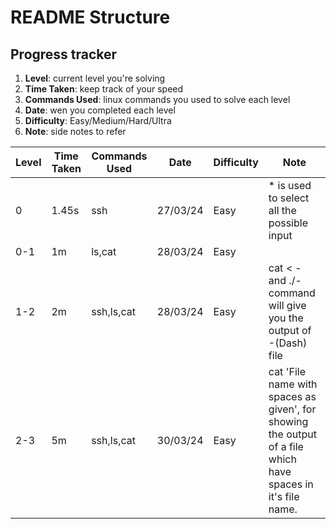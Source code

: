 # README Structure
## Progress tracker
1. **Level**: current level you're solving
2. **Time Taken**: keep track of your speed
3. **Commands Used**: linux commands you used to solve each level
4. **Date**: wen you completed each level
5. **Difficulty**: Easy/Medium/Hard/Ultra
6. **Note**: side notes to refer

| Level | Time Taken | Commands Used |   Date   | Difficulty | Note | 
| ----- | ---------- | ------------- | -------- | ---------- | ---- | 
| 0     | 1.45s      | ssh           | 27/03/24 |    Easy    | * is used to select all the possible input | 
| 0-1   | 1m         | ls,cat        | 28/03/24 |    Easy    |      |
| 1-2   | 2m         | ssh,ls,cat    | 28/03/24 |    Easy    | cat < - and ./- command will give you the output of -(Dash) file |
| 2-3   | 5m         |ssh,ls,cat     | 30/03/24 |    Easy    | cat 'File name with spaces as given', for showing the output of a file which have spaces in it's file name.